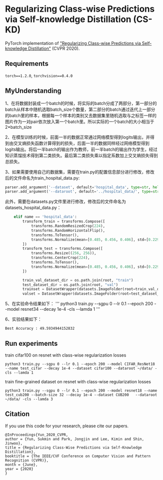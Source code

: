 # Regularizing Class-wise Predictions via Self-knowledge Distillation (CS-KD)

PyTorch implementation of ["Regularizing Class-wise Predictions via Self-knowledge Distillation"](https://arxiv.org/abs/2003.13964) (CVPR 2020).

## Requirements

`torch==1.2.0`, `torchvision==0.4.0`

## MyUnderstanding
1、在将数据封装成一个batch的时候，将实际的batch分成了两部分，第一部分的batch从样本中随机选取batch_size个数量，第二部分的batch通过迭代上一部分的batch里的样本，根据每一个样本的类别又去数据集里随机选取与之标签一样的图片作为一对pair依次放入第一个batch里。所以实际的一个batch的大小相当于2*batch_size

2、在模型训练的时候，前面一半的数据正常通过网络模型得到logits输出，并得到由交叉熵损失函数计算得到的损失，后面一半的数据同样经过网络模型得到logits输出。将后一半batch的输出作为教师，前一半batch的输出作为学生，经过知识蒸馏技术得到第二类损失。最后第二类损失乘以指定系数加上交叉熵损失得到总损失。

3、如果需要使用自己的数据集，需要在train.py的配置信息部分进行修改，修改后的文件命名为train_hospital_data.py:

```py
parser.add_argument('--dataset', default='hospital_data', type=str, help='the name for dataset cifar100 | tinyimagenet | CUB200 | STANFORD120 | MIT67') # 数据集名称
parser.add_argument('--dataroot', default='../hospital_data/', type=str, help='data directory') # 数据目录
```

此外，需要在datasets.py文件里进行修改，修改后的文件命名为datasets_hospital_data.py：

```py
    elif name == 'hospital_data':
        transform_train = transforms.Compose([
            transforms.RandomResizedCrop(224),
            transforms.RandomHorizontalFlip(),
            transforms.ToTensor(),
            transforms.Normalize(mean=[0.485, 0.456, 0.406], std=[0.229, 0.224, 0.225]),
        ])
        transform_test = transforms.Compose([
            transforms.Resize((256, 256)),
            transforms.CenterCrop(224),
            transforms.ToTensor(),
            transforms.Normalize(mean=[0.485, 0.456, 0.406], std=[0.229, 0.224, 0.225]),
        ])

        train_val_dataset_dir = os.path.join(root, "train")
        test_dataset_dir = os.path.join(root, "val")
        trainset = DatasetWrapper(datasets.ImageFolder(root=train_val_dataset_dir, transform=transform_train))
        valset = DatasetWrapper(datasets.ImageFolder(root=test_dataset_dir, transform=transform_test))
```

5、在实验命令结果如下：
'''
python3 train.py --sgpu 0 --lr 0.1 --epoch 200 --model resnet34 --decay 1e-4 -cls --lamda 1
'''

6、实验结果如下：
```
Best Accuracy : 49.5934944152832
```

## Run experiments

train cifar100 on resnet with class-wise regularization losses

`python3 train.py --sgpu 0 --lr 0.1 --epoch 200 --model CIFAR_ResNet18 --name test_cifar --decay 1e-4 --dataset cifar100 --dataroot ~/data/ -cls --lamda 1`

train fine-grained dataset on resnet with class-wise regularization losses

`python3 train.py --sgpu 0 --lr 0.1 --epoch 200 --model resnet18 --name test_cub200 --batch-size 32 --decay 1e-4 --dataset CUB200   --dataroot ~/data/ -cls --lamda 3`

## Citation
If you use this code for your research, please cite our papers.
```
@InProceedings{Yun_2020_CVPR,
author = {Yun, Sukmin and Park, Jongjin and Lee, Kimin and Shin, Jinwoo},
title = {Regularizing Class-Wise Predictions via Self-Knowledge Distillation},
booktitle = {The IEEE/CVF Conference on Computer Vision and Pattern Recognition (CVPR)},
month = {June},
year = {2020}
}
```
